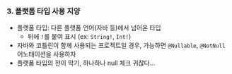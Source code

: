 ### 3. 플랫폼 타입 사용 지양

- 플랫폼 타입: 다른 플랫폼 언어(자바 등)에서 넘어온 타입
    - 뒤에 `!`를 붙여 표시 (ex: `String!`, `Int!`)
- 자바와 코틀린이 함께 사용되는 프로젝트일 경우, 가능하면 `@Nullable`, `@NotNull` 어노테이션을 사용하자
- 플랫폼 타입의 전이 막기, 하나하나 null 체크 귀찮다…